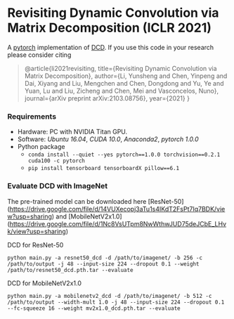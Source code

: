 # Revisiting Dynamic Convolution via Matrix Decomposition (ICLR 2021)
A [pytorch](http://pytorch.org/) implementation of [DCD](https://arxiv.org/abs/2103.08756).
If you use this code in your research please consider citing
>@article{li2021revisiting,
  title={Revisiting Dynamic Convolution via Matrix Decomposition},
  author={Li, Yunsheng and Chen, Yinpeng and Dai, Xiyang and Liu, Mengchen and Chen, Dongdong and Yu, Ye and Yuan, Lu and Liu, Zicheng and Chen, Mei and Vasconcelos, Nuno},
  journal={arXiv preprint arXiv:2103.08756},
  year={2021}
}
### Requirements

- Hardware: PC with NVIDIA Titan GPU.
- Software: *Ubuntu 16.04*, *CUDA 10.0*, *Anaconda2*, *pytorch 1.0.0*
- Python package
  - `conda install --quiet --yes pytorch==1.0.0 torchvision==0.2.1 cuda100 -c pytorch`
  - `pip install tensorboard tensorboardX pillow==6.1`


### Evaluate DCD with ImageNet

The pre-trained model can be downloaded here [ResNet-50] (https://drive.google.com/file/d/14VUXecopj3aTu1s4IKdT2FsPt7Iq7BDK/view?usp=sharing) and [MobileNetV2x1.0] (https://drive.google.com/file/d/1Nc8VsUTpm8NwWthwJUD75deJCbE_LHvk/view?usp=sharing)

DCD for ResNet-50

```
python main.py -a resnet50_dcd -d /path/to/imagenet/ -b 256 -c /path/to/output -j 48 --input-size 224 --dropout 0.1 --weight /path/to/resnet50_dcd.pth.tar --evaluate

```

DCD for MobileNetV2x1.0

```
python main.py -a mobilenetv2_dcd -d /path/to/imagenet/ -b 512 -c /path/to/output --width-mult 1.0 -j 48 --input-size 224 --dropout 0.1 --fc-squeeze 16 --weight mv2x1.0_dcd.pth.tar --evaluate

```


